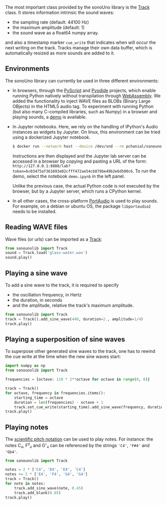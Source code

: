 The most important class provided by the sonoUno library is the [Track](sonounolib.tracks.Track) class. It stores information intrinsic the sound waves:

- the sampling rate (default: 44100 Hz)
- the maximum amplitude (default: 1)
- the sound wave as a float64 numpy array.

and also a timestamp marker `cue_write` that indicates when will occur the next writing on the track. Tracks manage their own data buffer, which is automatically resized as more sounds are added to it.


## Environments

The sonoUno library can currently be used in three different environments:

- In browsers, through the [PyScript](https://pyscript.net) and [Pyodide](https://pyodide.org) projects, which enable running Python natively without transpilation through [WebAssembly](https://webassembly.org). We added the
functionality to inject WAVE files as BLOBs (Binary Large OBjects) in the HTML5 audio tag. To experiment with running
Python (but also many C-compiled libraries, such as Numpy) in a browser and playing sounds, a [demo](demo_pyscript.html) is available.

- In Jupyter notebooks. Here, we rely on the handling of IPython's Audio instances as widgets by Jupyter.
On linux, this environment can be tried using a dockerized Jupyter notebook.

    ```bash
    $ docker run --network host --device /dev/snd --rm pchanial/sonounolib:0.4.0
    ```

    Instructions are then displayed and the Jupyter lab server can be accessed in a browser by copying and pasting a URL of the form: `http://127.0.0.1:8888/lab?token=bc03475af361693e02cfff472ae54cb879be49b2e6d500c6`. To run the demo, select the notebook `demo.ipynb` in the left panel.

    Unlike the previous case, the actual Python code is not executed by the browser, but by a Jupyter server, which runs a CPython kernel.

- In all other cases, the cross-platform [PortAudio](http://www.portaudio.com) is used to play sounds. For example, on a debian or ubuntu OS, the package `libportaudio2` needs to be installed.


## Reading WAVE files
Wave files (or urls) can be imported as a [Track](sonounolib.tracks.Track):

```python
from sonounolib import Track
sound = Track.load('glass-water.wav')
sound.play()
```

## Playing a sine wave

To add a sine wave to the track, it is required to specify

- the oscillation frequency, in Hertz
- the duration, in seconds
- and the amplitude, relative the track's maximum amplitude.

```python
from sonounolib import Track
track = Track().add_sine_wave(440, duration=2., amplitude=1/4)
track.play()
```

## Playing a superposition of sine waves

To superpose other generated sine waves to the track, one has to rewind the cue write at the time when the new sine waves start:
```python
import numpy as np
from sonounolib import Track

frequencies = {octave: 110 * 2**octave for octave in range(0, 8)}

track = Track()
for octave, frequency in frequencies.items():
    starting_time = octave
    duration = len(frequencies) - octave + 1
    track.set_cue_write(starting_time).add_sine_wave(frequency, duration, amplitude=1/8)
track.play()
```

## Playing notes

The [scientific pitch notation](https://en.wikipedia.org/wiki/Scientific_pitch_notation) can be used to play notes. For instance: the notes C<sub><small>4</small></sub>, F<sup>♯</sup><sub><small>4</small></sub> and G<sup>♭</sup><sub><small>4</small></sub> can be referenced by the strings `'C4'`, `'F#4'` and `'Gb4'`.

```python
from sonounolib import Track

notes = 2 * ['C4', 'D4', 'E4', 'C4']
notes += 2 * ['E4', 'F4', 'G4', 'G4']
track = Track()
for note in notes:
    track.add_sine_wave(note, 0.45)
    track.add_blank(0.05)
track.play()
```

